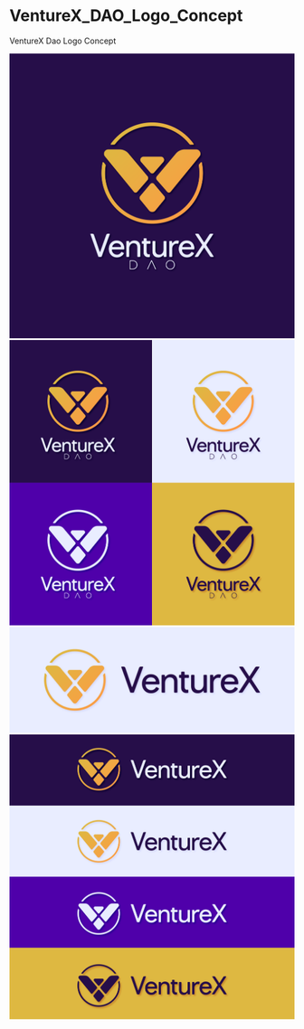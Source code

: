 # VentureX_DAO_Logo_Concept
VentureX Dao Logo Concept 

<img src="https://github.com/payjoe93/VentureX_DAO_Logo_Concept/blob/main/Ver_Logo_YW%402x.png">

<img src="https://github.com/payjoe93/VentureX_DAO_Logo_Concept/blob/main/Ver_Logo_Preview%402x.png">



<img src="https://github.com/payjoe93/VentureX_DAO_Logo_Concept/blob/main/Hor_Logo_YB%402x.png">

<img src="https://github.com/payjoe93/VentureX_DAO_Logo_Concept/blob/main/Hor_Logo_Preview%402x.png">
